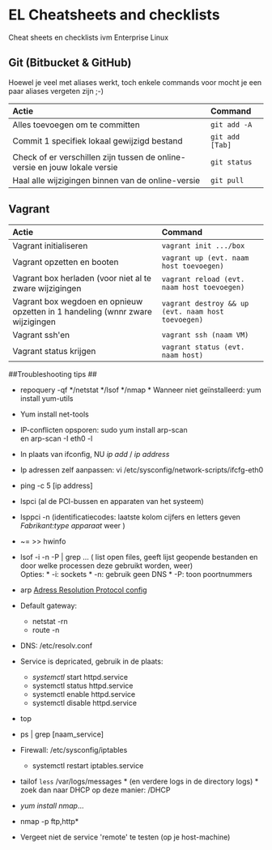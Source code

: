 EL Cheatsheets and checklists
=============================

Cheat sheets en checklists ivm Enterprise Linux

## Git (Bitbucket & GitHub)

Hoewel je veel met aliases werkt, toch enkele commands voor mocht je een paar aliases vergeten zijn ;-)

| Actie                                  | Command                                    |
| :---                                    | :---                                       |
| Alles toevoegen om te committen                | `git add -A` |
| Commit 1 specifiek lokaal gewijzigd bestand  | `git add [Tab]`                       |
| Check of er verschillen zijn tussen de online-versie en jouw lokale versie | `git status`                         |
| Haal alle wijzigingen binnen van de online-versie  | `git pull`                       |




## Vagrant

| Actie                                  | Command                                    |
| :---                                    | :---                                       |
| Vagrant initialiseren                | `vagrant init .../box` |
| Vagrant opzetten en booten | `vagrant up (evt. naam host toevoegen)`                         |
| Vagrant box herladen (voor niet al te zware wijzigingen  | `vagrant reload (evt. naam host toevoegen)`                       |
| Vagrant box wegdoen en opnieuw opzetten in 1 handeling (wnnr zware wijzigingen  | `vagrant destroy && up (evt. naam host toevoegen)`                       |
| Vagrant ssh'en                | `vagrant ssh (naam VM)` |
| Vagrant status krijgen                | `vagrant status (evt. naam host)` |

##Troubleshooting tips ##

* repoquery -qf */netstat */lsof */nmap
      * Wanneer niet geïnstalleerd: yum install yum-utils
* Yum install net-tools
* IP-conflicten opsporen: sudo yum install arp-scan
<br> en 
    arp-scan -I eth0 -l 

* In plaats van ifconfig, NU _ip add_ / _ip address_
* Ip adressen zelf aanpassen: vi /etc/sysconfig/network-scripts/ifcfg-eth0
* ping -c 5 [ip address]

* lspci (al de PCI-bussen en apparaten van het systeem)
* lsppci -n (identificatiecodes: laatste kolom cijfers en letters geven _Fabrikant:type apparaat_ weer )
* ~= >> 
    hwinfo
* lsof -i -n -P | grep ... ( list open files, geeft lijst geopende bestanden en door welke processen deze gebruikt worden, weer) 
<br>Opties:
      * -i: sockets
      * -n: gebruik geen DNS
      * -P: toon poortnummers
* arp [Adress Resolution Protocol config](http://xmodulo.com/how-to-add-or-remove-static-arp-entry-on-linux.html)
* Default gateway: 
    * netstat -rn
    * route -n
* DNS: /etc/resolv.conf

* Service is depricated, gebruik in de plaats:
    * _systemctl_ start httpd.service
    * systemctl status httpd.service
    * systemctl enable httpd.service
    * systemctl disable httpd.service
* top
* ps | grep [naam_service]
* Firewall: /etc/sysconfig/iptables
    * systemctl restart iptables.service
* tailof `less` /var/logs/messages
      * (en verdere logs in de directory logs)
      * zoek dan naar DHCP op deze manier: /DHCP
* _yum install nmap_...
* nmap -p ftp,http*

* Vergeet niet de service 'remote' te testen (op je host-machine)
